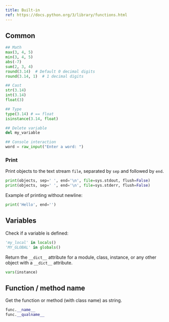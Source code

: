 ```yaml
---
title: Built-in
ref: https://docs.python.org/3/library/functions.html
---
```


## Common

```python
## Math
max(3, 4, 5)
min(3, 4, 5)
abs(-7)
sum(2, 3, 4)
round(3.14)  # Default 0 decimal digits
round(3.14, 1)  # 1 decimal digits

## Cast
str(3.14)
int(3.14)
float(3)

## Type
type(3.14) # == float
isinstance(3.14, float)

## Delete variable
del my_variable

## Console interaction
word = raw_input("Enter a word: ")
```

### Print

Print objects to the text stream `file`, separated by `sep` and followed by `end`.

```python
print(objects, sep=' ', end='\n', file=sys.stdout, flush=False)
print(objects, sep=' ', end='\n', file=sys.stderr, flush=False)
```

Example of printing without newline:

```python
print('Hello', end='')
```

## Variables

Check if a variable is defined:

```python
'my_local' in locals()
'MY_GLOBAL' in globals()
```

Return the `__dict__` attribute for a module, class, instance, or any other object with a `__dict__`
attribute.

```python
vars(instance)
```

## Function / method name

Get the function or method (with class name) as string.

```python
func.__name__
func.__qualname__
```

